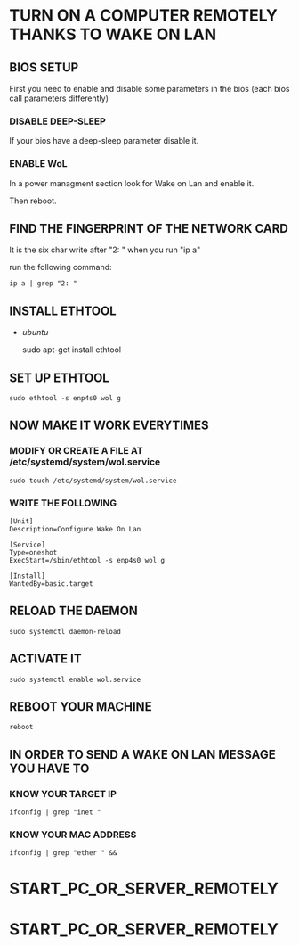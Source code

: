 # TURN ON A COMPUTER REMOTELY THANKS TO WAKE ON LAN

## BIOS SETUP

First you need to enable and disable some parameters in the bios (each bios call parameters differently)

### DISABLE DEEP-SLEEP

If your bios have a deep-sleep parameter disable it.

### ENABLE WoL

In a power managment section look for Wake on Lan and enable it.

Then reboot.

## FIND THE FINGERPRINT OF THE NETWORK CARD

It is the six char write after "2: " when you run "ip a"

run the following command:

    ip a | grep "2: "

## INSTALL ETHTOOL

* *ubuntu*

    sudo apt-get install ethtool

## SET UP ETHTOOL

    sudo ethtool -s enp4s0 wol g

## NOW MAKE IT WORK EVERYTIMES

### MODIFY OR CREATE A FILE AT /etc/systemd/system/wol.service
    sudo touch /etc/systemd/system/wol.service

### WRITE THE FOLLOWING

    [Unit]
    Description=Configure Wake On Lan

    [Service]
    Type=oneshot
    ExecStart=/sbin/ethtool -s enp4s0 wol g

    [Install]
    WantedBy=basic.target

## RELOAD THE DAEMON

    sudo systemctl daemon-reload

## ACTIVATE IT

    sudo systemctl enable wol.service

## REBOOT YOUR MACHINE

    reboot

## IN ORDER TO SEND A WAKE ON LAN MESSAGE YOU HAVE TO

### KNOW YOUR TARGET IP

    ifconfig | grep "inet "

### KNOW YOUR MAC ADDRESS

    ifconfig | grep "ether " &&

# START_PC_OR_SERVER_REMOTELY
# START_PC_OR_SERVER_REMOTELY
